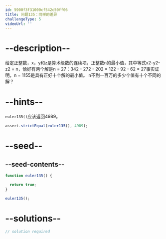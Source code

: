 ```yaml
---
id: 5900f3f31000cf542c50ff06
title: 问题135：同样的差异
challengeType: 5
videoUrl: ''
---
```


# --description--

给定正整数，x，y和z是算术级数的连续项，正整数n的最小值，其中等式x2-y2-z2 = n，恰好有两个解是n = 27：342 - 272 - 202 = 122 - 92 - 62 = 27事实证明，n = 1155是具有正好十个解的最小值。 n不到一百万的多少个值有十个不同的解？

# --hints--

`euler135()`应该返回4989。

```js
assert.strictEqual(euler135(), 4989);
```

# --seed--

## --seed-contents--

```js
function euler135() {

  return true;
}

euler135();
```

# --solutions--

```js
// solution required
```
